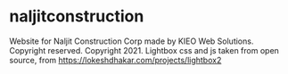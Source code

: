 # naljitconstruction
Website for Naljit Construction Corp made by KIEO Web Solutions. Copyright reserved. Copyright 2021.
Lightbox css and js taken from open source, from https://lokeshdhakar.com/projects/lightbox2
